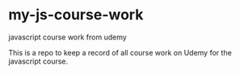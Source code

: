 # my-js-course-work

javascript course work from udemy

This is a repo to keep a record of all course work on Udemy for the javascript course.
